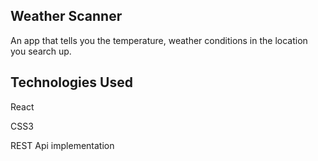 ## Weather Scanner 
An app that tells you the temperature, weather conditions in the location you search up.

## Technologies Used

React

CSS3

REST Api implementation 
